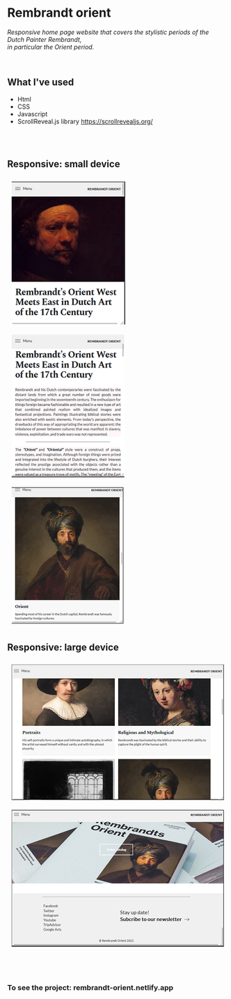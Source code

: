 # Rembrandt orient

*Responsive home page website that covers the stylistic periods of the Dutch Painter Rembrandt,<br>*
*in particular the Orient period.* 

<br>

## What I've used
* Html
* CSS
* Javascript
* ScrollReveal.js library https://scrollrevealjs.org/

<br><br>

## Responsive: small device <br>

<img src="./screenshot/Screenshot-1.png" style="margin: 10px" />
<img src="./screenshot/Screenshot-2.png" style="margin: 10px" />
<img src="./screenshot/Screenshot-4.png" style="margin: 10px" />

<br>

## Responsive: large device <br>

<img src="./screenshot/Screenshot-6.png" style="margin: 10px" />
<img src="./screenshot/Screenshot-8.png" style="margin: 10px" />

<br><br>

### To see the project: rembrandt-orient.netlify.app
